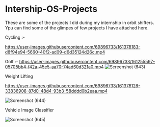 # Intership-OS-Projects
These are some of the projects I did during my internship in orbit shifters.
Ypu can find some of the glimpes of few projects I have attached here. 

Cycling :- 


https://user-images.githubusercontent.com/69896733/161378183-d8f94e94-5660-40f2-ad09-d6d35124d26c.mp4


<!-- https://user-images.githubusercontent.com/69896733/161254393-12cdc285-f720-41cd-af5e-76df33c9f6a0.mp4 -->
<!-- ![Screenshot (642)](https://user-images.githubusercontent.com/69896733/161255471-f1ca15a7-9eff-4d20-a638-15b4a4efd14e.png) -->


Golf :-
https://user-images.githubusercontent.com/69896733/161255597-05705bb4-f42a-45e5-aa70-74ad60d321a0.mp4
![Screenshot (643)](https://user-images.githubusercontent.com/69896733/161255729-d8001e43-671a-4711-8d2a-6982e701b5d2.png)

Weight Lifting

https://user-images.githubusercontent.com/69896733/161378128-33836908-87d0-48d4-93b3-58dddd0b2eaa.mp4

![Screenshot (644)](https://user-images.githubusercontent.com/69896733/161257086-e3ad2426-93b5-4101-9996-5ebdaec3f5cb.png)

Vehicle Image Classifier

![Screenshot (645)](https://user-images.githubusercontent.com/69896733/161258574-68bf3098-5885-4bdf-af12-4fa7b1d35804.png)

